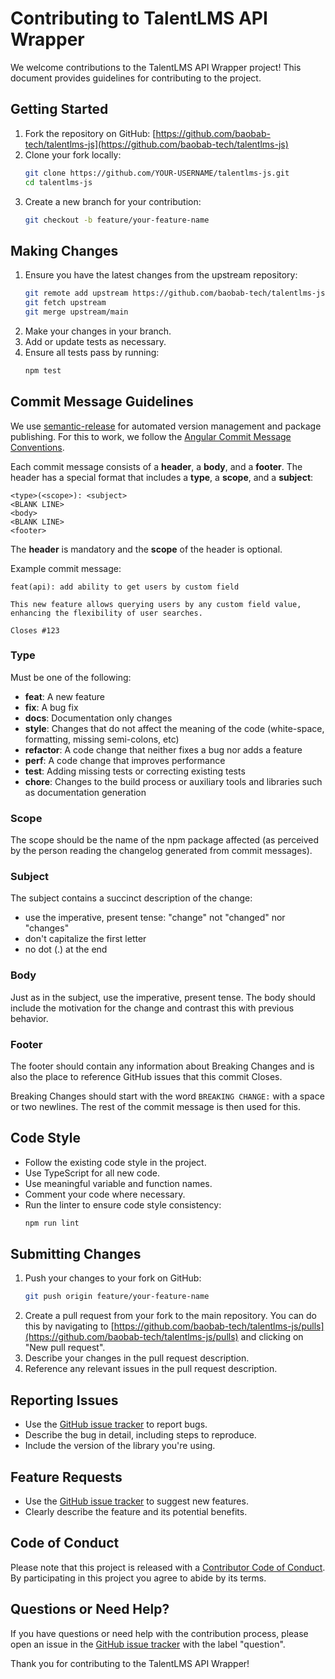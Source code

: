 # Contributing to TalentLMS API Wrapper

We welcome contributions to the TalentLMS API Wrapper project! This document provides guidelines for contributing to the project.

## Getting Started

1. Fork the repository on GitHub: [https://github.com/baobab-tech/talentlms-js](https://github.com/baobab-tech/talentlms-js)
2. Clone your fork locally:
   ```bash
   git clone https://github.com/YOUR-USERNAME/talentlms-js.git
   cd talentlms-js
   ```
3. Create a new branch for your contribution:
   ```bash
   git checkout -b feature/your-feature-name
   ```

## Making Changes

1. Ensure you have the latest changes from the upstream repository:
   ```bash
   git remote add upstream https://github.com/baobab-tech/talentlms-js.git
   git fetch upstream
   git merge upstream/main
   ```
2. Make your changes in your branch.
3. Add or update tests as necessary.
4. Ensure all tests pass by running:
   ```bash
   npm test
   ```

## Commit Message Guidelines

We use [semantic-release](https://github.com/semantic-release/semantic-release) for automated version management and package publishing. For this to work, we follow the [Angular Commit Message Conventions](https://github.com/angular/angular/blob/master/CONTRIBUTING.md#-commit-message-format).

Each commit message consists of a **header**, a **body**, and a **footer**. The header has a special format that includes a **type**, a **scope**, and a **subject**:

```
<type>(<scope>): <subject>
<BLANK LINE>
<body>
<BLANK LINE>
<footer>
```

The **header** is mandatory and the **scope** of the header is optional.

Example commit message:

```
feat(api): add ability to get users by custom field

This new feature allows querying users by any custom field value,
enhancing the flexibility of user searches.

Closes #123
```

### Type

Must be one of the following:

* **feat**: A new feature
* **fix**: A bug fix
* **docs**: Documentation only changes
* **style**: Changes that do not affect the meaning of the code (white-space, formatting, missing semi-colons, etc)
* **refactor**: A code change that neither fixes a bug nor adds a feature
* **perf**: A code change that improves performance
* **test**: Adding missing tests or correcting existing tests
* **chore**: Changes to the build process or auxiliary tools and libraries such as documentation generation

### Scope

The scope should be the name of the npm package affected (as perceived by the person reading the changelog generated from commit messages).

### Subject

The subject contains a succinct description of the change:

* use the imperative, present tense: "change" not "changed" nor "changes"
* don't capitalize the first letter
* no dot (.) at the end

### Body

Just as in the subject, use the imperative, present tense. The body should include the motivation for the change and contrast this with previous behavior.

### Footer

The footer should contain any information about Breaking Changes and is also the place to reference GitHub issues that this commit Closes.

Breaking Changes should start with the word `BREAKING CHANGE:` with a space or two newlines. The rest of the commit message is then used for this.

## Code Style

- Follow the existing code style in the project.
- Use TypeScript for all new code.
- Use meaningful variable and function names.
- Comment your code where necessary.
- Run the linter to ensure code style consistency:
  ```bash
  npm run lint
  ```

## Submitting Changes

1. Push your changes to your fork on GitHub:
   ```bash
   git push origin feature/your-feature-name
   ```
2. Create a pull request from your fork to the main repository. You can do this by navigating to [https://github.com/baobab-tech/talentlms-js/pulls](https://github.com/baobab-tech/talentlms-js/pulls) and clicking on "New pull request".
3. Describe your changes in the pull request description.
4. Reference any relevant issues in the pull request description.

## Reporting Issues

- Use the [GitHub issue tracker](https://github.com/baobab-tech/talentlms-js/issues) to report bugs.
- Describe the bug in detail, including steps to reproduce.
- Include the version of the library you're using.

## Feature Requests

- Use the [GitHub issue tracker](https://github.com/baobab-tech/talentlms-js/issues) to suggest new features.
- Clearly describe the feature and its potential benefits.

## Code of Conduct

Please note that this project is released with a [Contributor Code of Conduct](CODE_OF_CONDUCT.md). By participating in this project you agree to abide by its terms.

## Questions or Need Help?

If you have questions or need help with the contribution process, please open an issue in the [GitHub issue tracker](https://github.com/baobab-tech/talentlms-js/issues) with the label "question".

Thank you for contributing to the TalentLMS API Wrapper!